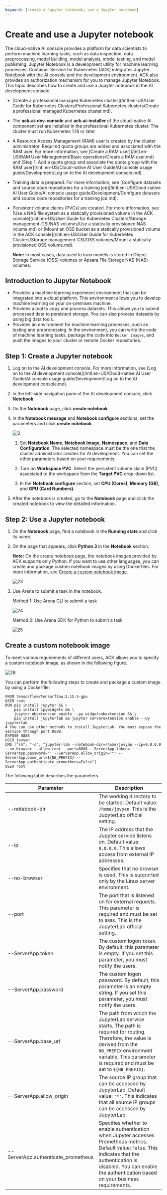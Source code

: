```yaml
---
keyword: [create a Jupyter notebook, use a Jupyter notebook]
---
```


# Create and use a Jupyter notebook

The cloud-native AI console provides a platform for data scientists to perform machine learning tasks, such as data inspection, data preprocessing, model building, model analysis, model testing, and model publishing. Jupyter Notebook is a development utility for machine learning processes. Container Service for Kubernetes \(ACK\) integrates Jupyter Notebook with the AI console and the development environment. ACK also provides an authorization mechanism for you to manage Jupyter Notebook. This topic describes how to create and use a Jupyter notebook in the AI development console.

-   [Create a professional managed Kubernetes cluster](/intl.en-US/User Guide for Kubernetes Clusters/Professional Kubernetes clusters/Create a professional managed Kubernetes cluster.md).
-   The **ack-ai-dev-console** and **ack-ai-installer** of the cloud-native AI component set are installed in the professional Kubernetes cluster. The cluster must run Kubernetes 1.18 or later.
-   A Resource Access Management \(RAM\) user is created by the cluster administrator. Required quota groups are added and associated with the RAM user. For more information, see [Create a RAM user](/intl.en-US/RAM User Management/Basic operations/Create a RAM user.md) and [Step 1: Add a quota group and associate the quota group with the RAM user](/intl.en-US/Cloud-native AI User Guide/AI console usage guide/Development/Log on to the AI development console.md).
-   Training data is prepared. For more information, see [Configure datasets and source code repositories for a training job](/intl.en-US/Cloud-native AI User Guide/AI console usage guide/Development/Configure datasets and source code repositories for a training job.md).
-   Persistent volume claims \(PVCs\) are created. For more information, see [Use a NAS file system as a statically provisioned volume in the ACK console](/intl.en-US/User Guide for Kubernetes Clusters/Storage management-CSI/NAS volumes/Use a statically provisioned NAS volume.md) or [Mount an OSS bucket as a statically provisioned volume in the ACK console](/intl.en-US/User Guide for Kubernetes Clusters/Storage management-CSI/OSS volumes/Mount a statically provisioned OSS volume.md).

    **Note:** In most cases, data used to train models is stored in Object Storage Service \(OSS\) volumes or Apsara File Storage NAS \(NAS\) volumes.


## Introduction to Jupyter Notebook

-   Provides a machine learning experiment environment that can be integrated into a cloud platform. This environment allows you to develop machine learning on your on-premises machine.
-   Provides a tool to copy and process datasets. This allows you to submit processed data to persistent storage. You can also process datasets by using big data tools.
-   Provides an environment for machine learning processes, such as testing and preprocessing. In the environment, you can write the code of machine learning tasks, package the code into `Docker images`, and push the images to your cluster or remote Docker repositories.

## Step 1: Create a Jupyter notebook

1.  Log on to the AI development console. For more information, see [Log on to the AI development console](/intl.en-US/Cloud-native AI User Guide/AI console usage guide/Development/Log on to the AI development console.md).

2.  In the left-side navigation pane of the AI development console, click **Notebook**.

3.  On the **Notebook** page, click **create notebook**.

4.  In the **Notebook message** and **Notebook configure** sections, set the parameters and click **create notebook**.

    ![2](https://help-static-aliyun-doc.aliyuncs.com/assets/img/en-US/4318909261/p298739.png)

    1.  Set **Notebook Name**, **Notebook Image**, **Namespace**, and **Data Configuration**. The selected namespace must be the one that the cluster administrator creates for AI development. You can set the other parameters based on your requirements.

    2.  Turn on **Workspace PVC**. Select the persistent volume claim \(PVC\) associated to the workspace from the **Target PVC** drop-down list.

    3.  In the **Notebook configure** section, set **CPU \(Cores\)**, **Memory \(GB\)**, and **GPU \(Card Numbers\)**.

5.  After the notebook is created, go to the **Notebook** page and click the created notebook to view the detailed information.


## Step 2: Use a Jupyter notebook

1.  On the **Notebook** page, find a notebook in the **Running** **state** and click its name.

2.  On the page that appears, click **Python 3** in the **Notebook** section.

    **Note:** On the create notebook page, the notebook images provided by ACK supports only Python. If you want to use other languages, you can create and package custom notebook images by using Dockerfiles. For more information, see [Create a custom notebook image](#section_pvq_304_w7w).

    ![23](https://help-static-aliyun-doc.aliyuncs.com/assets/img/en-US/4318909261/p298900.png)

3.  Use Arena to submit a task in the notebook.

    Method 1: Use Arena CLI to submit a task

    ![24](https://help-static-aliyun-doc.aliyuncs.com/assets/img/en-US/0288909261/p298902.png)

    Method 2: Use Arena SDK for Python to submit a task

    ![25](https://help-static-aliyun-doc.aliyuncs.com/assets/img/en-US/0288909261/p298903.png)


## Create a custom notebook image

To meet various requirements of different users, ACK allows you to specify a custom notebook image, as shown in the following figure.

![28](https://help-static-aliyun-doc.aliyuncs.com/assets/img/en-US/5318909261/p299392.png)

You can perform the following steps to create and package a custom image by using a Dockerfile:

```
FROM tensorflow/tensorflow:1.15.5-gpu
USER root
RUN pip install jupyter && \
    pip install ipywidgets && \
    jupyter nbextension enable --py widgetsnbextension && \
    pip install jupyterlab && jupyter serverextension enable --py jupyterlab
# You can use other methods to install JupyterLab. You must expose the service through port 8888.
EXPOSE 8888
USER jovyan
CMD ["sh", "-c", "jupyter-lab --notebook-dir=/home/jovyan --ip=0.0.0.0 --no-browser --allow-root --port=8888 --ServerApp.token='' --ServerApp.password='' --ServerApp.allow_origin='*' --ServerApp.base_url=${NB_PREFIX} --ServerApp.authenticate_prometheus=False"]
USER root
```

The following table describes the parameters.

|Parameter|Description|
|---------|-----------|
|--notebook-dir|The working directory to be started. Default value: `/home/jovyan`. This is the JupyterLab official setting.|
|--ip|The IP address that the Jupyter service listens on. Default value: `0.0.0.0`. This allows access from external IP addresses.|
|--no-browser|Specifies that no browser is used. This is supported only by the Linux server environment.|
|--port|The port that is listened on for external requests. This parameter is required and must be set to `8888`. This is the JupyterLab official setting.|
|--ServerApp.token|The custom logon `token`. By default, this parameter is empty. If you set this parameter, you must notify the users.|
|--ServerApp.password|The custom logon password. By default, this parameter is an empty string. If you set this parameter, you must notify the users.|
|--ServerApp.base\_url|The path from which the JupyterLab service starts. The path is required for routing. Therefore, the value is derived from the `NB_PREFIX` environment variable. This parameter is required and must be set to `${NB_PREFIX}`.|
|--ServerApp.allow\_origin|The source IP group that can be accessed by JupyterLab. Default value: `'*'`. This indicates that all source IP groups can be accessed by JupyterLab.|
|--ServerApp.authenticate\_prometheus|Specifies whether to enable authentication when Jupyter accesses Prometheus metrics. Default value: `False`. This indicates that the authentication is disabled. You can enable the authentication based on your business requirements.|

